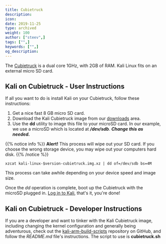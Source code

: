 ```yaml
---
title: Cubietruck
description:
icon:
date: 2019-11-25
type: archived
weight: 100
author: ["steev",]
tags: ["",]
keywords: ["",]
og_description:
---
```


The [Cubietruck](http://www.cubietruck.com/) is a dual core 1GHz, with 2GB of RAM. Kali Linux fits on an external micro SD card.

## Kali on Cubietruck - User Instructions

If all you want to do is install Kali on your Cubietruck, follow these instructions:

1. Get a nice fast 8 GB micro SD card.
2. Download the Kali Cubietruck image from our [downloads](https://www.offensive-security.com/kali-linux-arm-images/) area.
3. Use the **dd** utility to image this file to your microSD card. In our example, we use a microSD which is located at **_/dev/sdb_**. **_Change this as needed._**

{{% notice info %}}
**Alert!** This process will wipe out your SD card. If you choose the wrong storage device, you may wipe out your computers hard disk.
{{% /notice %}}

```
xzcat kali-linux-$version-cubietruck.img.xz | dd of=/dev/sdb bs=4M
```

This process can take awhile depending on your device speed and image size.

Once the _dd_ operation is complete, boot up the Cubietruck with the microSD plugged in. [Log in to Kali](/docs/introduction/default-credentials/), that's it, you're done!

## Kali on Cubietruck - Developer Instructions

If you are a developer and want to tinker with the Kali Cubietruck image, including changing the kernel configuration and generally being adventurous, check out the [kali-arm-build-scripts](https://gitlab.com/kalilinux/build-scripts/kali-arm) repository on GitHub, and follow the _README.md_ file's instructions. The script to use is **cubietruck.sh**
